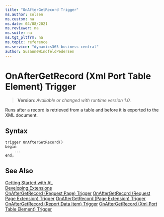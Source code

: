 ```yaml
---
title: "OnAfterGetRecord Trigger"
ms.author: solsen
ms.custom: na
ms.date: 04/08/2021
ms.reviewer: na
ms.suite: na
ms.tgt_pltfrm: na
ms.topic: reference
ms.service: "dynamics365-business-central"
author: SusanneWindfeldPedersen
---
```

[//]: # (START>DO_NOT_EDIT)
[//]: # (IMPORTANT:Do not edit any of the content between here and the END>DO_NOT_EDIT.)
[//]: # (Any modifications should be made in the .xml files in the ModernDev repo.)

# OnAfterGetRecord (Xml Port Table Element) Trigger
> **Version**: _Available or changed with runtime version 1.0._


Runs after a record is retrieved from a table and before it is exported to the XML document.

## Syntax
```
trigger OnAfterGetRecord()
begin
    ...
end;
```



[//]: # (IMPORTANT: END>DO_NOT_EDIT)
## See Also  
[Getting Started with AL](../devenv-get-started.md)  
[Developing Extensions](../devenv-dev-overview.md)  
[OnAfterGetRecord (Request Page) Trigger](../requestpage/devenv-onaftergetrecord-requestpage-trigger.md)
[OnAfterGetRecord (Request Page Extension) Trigger](../requestpageextension/devenv-onaftergetrecord-requestpageextension-trigger.md)
[OnAfterGetRecord (Page Extension) Trigger](../pageextension/devenv-onaftergetrecord-pageextension-trigger.md)
[OnAfterGetRecord (Report Data Item) Trigger](../reportdataitem/devenv-onaftergetrecord-reportdataitem-trigger.md)
[OnAfterGetRecord (Xml Port Table Element) Trigger]()
